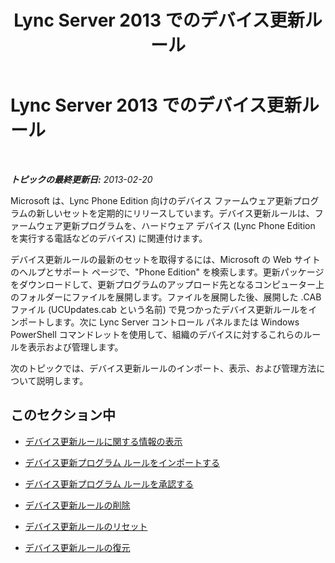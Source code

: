 ﻿---
title: Lync Server 2013 でのデバイス更新ルール
TOCTitle: Lync Server 2013 でのデバイス更新ルール
ms:assetid: a2f7e293-3342-4566-9605-410cb95f3b3b
ms:mtpsurl: https://technet.microsoft.com/ja-jp/library/JJ994062(v=OCS.15)
ms:contentKeyID: 52056660
ms.date: 05/19/2016
mtps_version: v=OCS.15
ms.translationtype: HT
---

# Lync Server 2013 でのデバイス更新ルール

 

_**トピックの最終更新日:** 2013-02-20_

Microsoft は、Lync Phone Edition 向けのデバイス ファームウェア更新プログラムの新しいセットを定期的にリリースしています。デバイス更新ルールは、ファームウェア更新プログラムを、ハードウェア デバイス (Lync Phone Edition を実行する電話などのデバイス) に関連付けます。

デバイス更新ルールの最新のセットを取得するには、Microsoft の Web サイトのヘルプとサポート ページで、"Phone Edition" を検索します。更新パッケージをダウンロードして、更新プログラムのアップロード先となるコンピューター上のフォルダーにファイルを展開します。ファイルを展開した後、展開した .CAB ファイル (UCUpdates.cab という名前) で見つかったデバイス更新ルールをインポートします。次に Lync Server コントロール パネルまたは Windows PowerShell コマンドレットを使用して、組織のデバイスに対するこれらのルールを表示および管理します。

次のトピックでは、デバイス更新ルールのインポート、表示、および管理方法について説明します。

## このセクション中

  - [デバイス更新ルールに関する情報の表示](lync-server-2013-view-information-about-device-update-rules.md)

  - [デバイス更新プログラム ルールをインポートする](lync-server-2013-import-device-update-rules.md)

  - [デバイス更新プログラム ルールを承認する](lync-server-2013-approve-a-device-update-rule.md)

  - [デバイス更新ルールの削除](lync-server-2013-remove-a-device-update-rule.md)

  - [デバイス更新ルールのリセット](lync-server-2013-reset-a-device-update-rule.md)

  - [デバイス更新ルールの復元](lync-server-2013-restore-a-device-update-rule.md)

